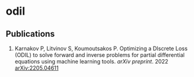 # odil

## Publications

1. Karnakov P, Litvinov S, Koumoutsakos P. Optimizing a DIscrete Loss
   (ODIL) to solve forward and inverse problems for partial
   differential equations using machine learning tools. _arXiv
   preprint_. 2022
   [arXiv:2205.04611](https://doi.org/10.48550/arXiv.2205.04611)
